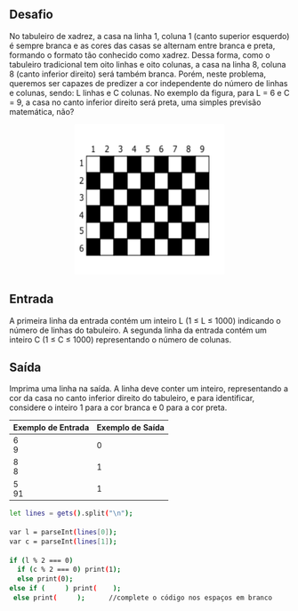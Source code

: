 ## Desafio

No tabuleiro de xadrez, a casa na linha 1, coluna 1 (canto superior esquerdo) é sempre branca e as cores das casas se alternam entre branca e preta, formando o formato tão conhecido como xadrez. Dessa forma, como o tabuleiro tradicional tem oito linhas e oito colunas, a casa na linha 8, coluna 8 (canto inferior direito) será também branca. Porém, neste problema, queremos ser capazes de predizer a cor independente do número de linhas e colunas, sendo: L linhas e C colunas. No exemplo da figura, para L = 6 e C = 9, a casa no canto inferior direito será preta, uma simples previsão matemática, não?

<p align="center">
	<img src="../../../../assets/xadrez.png" width="270" height="270">
</p>


## Entrada

A primeira linha da entrada contém um inteiro L (1 ≤ L ≤ 1000) indicando o número de linhas do tabuleiro.
A segunda linha da entrada contém um inteiro C (1 ≤ C ≤ 1000) representando o número de colunas.


## Saída

Imprima uma linha na saída. A linha deve conter um inteiro, representando a cor da casa no canto inferior direito do tabuleiro, e para identificar, considere o inteiro 1 para a cor branca e 0 para a cor preta.

| Exemplo de Entrada | Exemplo de Saída|
| ---|--- |
| 6<br />9 | 0 |
| 8<br />8 | 1 |
| 5<br />91 | 1 |

```bash
let lines = gets().split("\n");

var l = parseInt(lines[0]);
var c = parseInt(lines[1]);

if (l % 2 === 0)
  if (c % 2 === 0) print(1);
  else print(0);
else if (     ) print(    );
 else print(     );      //complete o código nos espaços em branco


```
 



